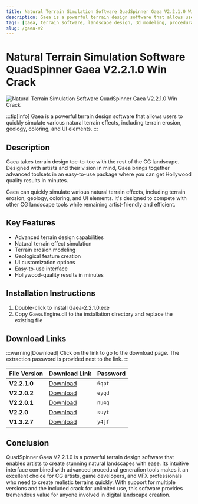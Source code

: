 ```yaml
---
title: Natural Terrain Simulation Software QuadSpinner Gaea V2.2.1.0 Win Crack
description: Gaea is a powerful terrain design software that allows users to quickly simulate various natural terrain effects, including terrain erosion, geology, coloring, and UI elements.
tags: [gaea, terrain software, landscape design, 3d modeling, procedural generation, visual effects, terrain erosion, geology, cg software]
slug: /gaea-v2
---
```


<!--First Part-This is Title -->
# Natural Terrain Simulation Software QuadSpinner Gaea V2.2.1.0 Win Crack

<!--Second Part-This is First Banner -->
![Natural Terrain Simulation Software QuadSpinner Gaea V2.2.1.0 Win Crack](https://www.gfxcamp.com/wp-content/uploads/2019/03/Quadspinner-GeoGlyph-Gaea.jpg)

:::tip[info]
Gaea is a powerful terrain design software that allows users to quickly simulate various natural terrain effects, including terrain erosion, geology, coloring, and UI elements.
:::

## Description

Gaea takes terrain design toe-to-toe with the rest of the CG landscape. Designed with artists and their vision in mind, Gaea brings together advanced toolsets in an easy-to-use package where you can get Hollywood quality results in minutes.

Gaea can quickly simulate various natural terrain effects, including terrain erosion, geology, coloring, and UI elements. It's designed to compete with other CG landscape tools while remaining artist-friendly and efficient.

## Key Features

- Advanced terrain design capabilities
- Natural terrain effect simulation
- Terrain erosion modeling
- Geological feature creation
- UI customization options
- Easy-to-use interface
- Hollywood-quality results in minutes

## Installation Instructions

1. Double-click to install Gaea-2.2.1.0.exe
2. Copy Gaea.Engine.dll to the installation directory and replace the existing file

<!-- The Last Part-Download -->
## Download Links
:::warning[Download]
Click on the link to go to the download page. The extraction password is provided next to the link.
:::

| File Version | Download Link | Password |
| ------------ | ------------- | -------- |
| **V2.2.1.0** | [Download](https://pan.baidu.com/s/12le-6679nSYFwKIo19Zpqg?pwd=6qpt) | `6qpt` |
| **V2.2.0.2** | [Download](https://pan.baidu.com/s/1cg4IjqcJM3UQGVfCqNi_Pg?pwd=eyqd) | `eyqd` |
| **V2.2.0.1** | [Download](https://pan.baidu.com/s/19WFIk8fXzmXyLr30MjXxew?pwd=nu4q) | `nu4q` |
| **V2.2.0** | [Download](https://pan.baidu.com/s/1sbnsyzK-p1MD6rKEjeEmpg?pwd=suyt) | `suyt` |
| **V1.3.2.7** | [Download](https://pan.baidu.com/s/18lYy9DMThyDDzsMSgCy0ww?pwd=y4jf) | `y4jf` |

## Conclusion

QuadSpinner Gaea V2.2.1.0 is a powerful terrain design software that enables artists to create stunning natural landscapes with ease. Its intuitive interface combined with advanced procedural generation tools makes it an excellent choice for CG artists, game developers, and VFX professionals who need to create realistic terrains quickly. With support for multiple versions and the included crack for unlimited use, this software provides tremendous value for anyone involved in digital landscape creation.